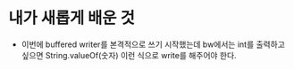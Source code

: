 # 내가 새롭게 배운 것

- 이번에 buffered writer를 본격적으로 쓰기 시작했는데 bw에서는 int를 출력하고 싶으면 String.valueOf(숫자) 이런 식으로 write를 해주어야 한다.
